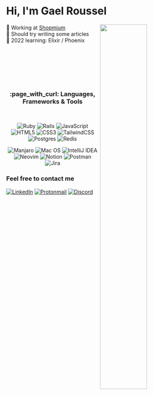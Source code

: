 # Hi, I'm Gael Roussel

[<img align="right" width="50%" src="https://github-readme-stats.vercel.app/api?username=mraiih&theme=dark&count_private=true&show_icons=true">](https://github.com/Mraiih)

💼 Working at [Shopmium](https://www.shopmium.com/)  
📝 Should try writing some articles  
🌱 2022 learning: Elixir / Phoenix
<br><br><br><br><br><br><br>

<div align="center" style="font-weight: bold;">
  <h3>:page_with_curl: Languages, Frameworks & Tools</h3>
</div>
<br />

<div align="center">
  
  ![Ruby](https://img.shields.io/badge/ruby-%23CC342D.svg?style=for-the-badge&logo=ruby&logoColor=white)
  ![Rails](https://img.shields.io/badge/rails-%23CC0000.svg?style=for-the-badge&logo=ruby-on-rails&logoColor=white)
  ![JavaScript](https://img.shields.io/badge/javascript-%23323330.svg?style=for-the-badge&logo=javascript&logoColor=%23F7DF1E)
  ![HTML5](https://img.shields.io/badge/html5-%23E34F26.svg?style=for-the-badge&logo=html5&logoColor=white)
  ![CSS3](https://img.shields.io/badge/css3-%231572B6.svg?style=for-the-badge&logo=css3&logoColor=white)
  ![TailwindCSS](https://img.shields.io/badge/tailwindcss-%2338B2AC.svg?style=for-the-badge&logo=tailwind-css&logoColor=white)
  ![Postgres](https://img.shields.io/badge/postgres-%23316192.svg?style=for-the-badge&logo=postgresql&logoColor=white)
  ![Redis](https://img.shields.io/badge/redis-%23DD0031.svg?style=for-the-badge&logo=redis&logoColor=white)

  ![Manjaro](https://img.shields.io/badge/Manjaro-35BF5C?style=for-the-badge&logo=Manjaro&logoColor=white)
  ![Mac OS](https://img.shields.io/badge/mac%20os-000000?style=for-the-badge&logo=macos&logoColor=F0F0F0)
  ![IntelliJ IDEA](https://img.shields.io/badge/IntelliJIDEA-000000.svg?style=for-the-badge&logo=intellij-idea&logoColor=white)
  ![Neovim](https://img.shields.io/badge/NeoVim-%2357A143.svg?&style=for-the-badge&logo=neovim&logoColor=white)
  ![Notion](https://img.shields.io/badge/Notion-%23000000.svg?style=for-the-badge&logo=notion&logoColor=white)
  ![Postman](https://img.shields.io/badge/Postman-FF6C37?style=for-the-badge&logo=postman&logoColor=white)
  ![Jira](https://img.shields.io/badge/jira-%230A0FFF.svg?style=for-the-badge&logo=jira&logoColor=white)
  
</div>

<h3>Feel free to contact me</h3>

[![LinkedIn](https://img.shields.io/badge/linkedin-%230077B5.svg?style=for-the-badge&logo=linkedin&logoColor=white)](https://www.linkedin.com/in/groussel42/)
[![Protonmail](https://img.shields.io/badge/ProtonMail-8B89CC?style=for-the-badge&logo=protonmail&logoColor=white)](mailto:gaelroussel@protonmail.com)
[![Discord](https://img.shields.io/badge/Mraiih-%237289DA.svg?style=for-the-badge&logo=discord&logoColor=white)](https://discord.com/users/87853507738079232)
